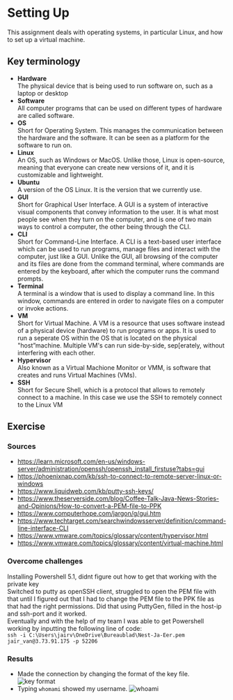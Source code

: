 # Setting Up
This assignment deals with operating systems, in particular Linux, and how to set up a virtual machine.
## Key terminology
- **Hardware**  
The physical device that is being used to run software on, such as a laptop or desktop 
- **Software**  
All computer programs that can be used on different types of hardware are called software. 
- **OS**  
Short for Operating System. This manages the communication between the hardware and the software. It can be seen as a platform for the software to run on.  
- **Linux**  
An OS, such as Windows or MacOS. Unlike those, Linux is open-source, meaning that everyone can create new versions of it, and it is customizable and lightweight. 
- **Ubuntu**  
A version of the OS Linux. It is the version that we currently use. 
- **GUI**  
Short for Graphical User Interface. A GUI is a system of interactive visual components that convey information to the user. It is what most people see when they turn on the computer, and is one of two main ways to control a computer, the other being through the CLI. 
- **CLI**  
Short for Command-Line Interface. A CLI is a text-based user interface which can be used to run programs, manage files and interact with the computer, just like a GUI. Unlike the GUI, all browsing of the computer and its files are done from the command terminal, where commands are entered by the keyboard, after which the computer runs the command prompts.  
- **Terminal**  
A terminal is a window that is used to display a command line. In this window, commands are entered in order to navigate files on a computer or invoke actions.  
- **VM**  
Short for Virtual Machine. A VM is a resource that uses software instead of a physical device (hardware) to run programs or apps. It is used to run a seperate OS within the OS that is located on the physical "host”machine. Multiple VM's can run side-by-side, sep[erately, without interfering with each other. 
- **Hypervisor**  
Also known as a Virtual Machione Monitor or VMM, is software that creates and runs Virtual Machines (VMs). 
- **SSH**  
Short for Secure Shell, which is a protocol that allows to remotely connect to a machine. In this case we use the SSH to remotely connect to the Linux VM 

 

## Exercise
### Sources
- https://learn.microsoft.com/en-us/windows-server/administration/openssh/openssh_install_firstuse?tabs=gui  
- https://phoenixnap.com/kb/ssh-to-connect-to-remote-server-linux-or-windows  
- https://www.liquidweb.com/kb/putty-ssh-keys/  
- https://www.theserverside.com/blog/Coffee-Talk-Java-News-Stories-and-Opinions/How-to-convert-a-PEM-file-to-PPK
- https://www.computerhope.com/jargon/g/gui.htm  
- https://www.techtarget.com/searchwindowsserver/definition/command-line-interface-CLI  
- https://www.vmware.com/topics/glossary/content/hypervisor.html  
- https://www.vmware.com/topics/glossary/content/virtual-machine.html 

### Overcome challenges
Installing Powershell 5.1, didnt figure out how to get that working with the private key  
Switched to putty as openSSH client, struggled to open the PEM file with that until I figured out that I had to change the PEM file to the PPK file as that had the right permissions. Did that using PuttyGen, filled in the host-ip and ssh-port and it worked.  
Eventually and with the help of my team I was able to get Powershell working by inputting the following line of code:  
```ssh -i C:\Users\jairv\OneDrive\Bureaublad\Nest-Ja-Eer.pem jaïr_van@3.73.91.175 -p 52206```

### Results
- Made the connection by changing the format of the key file. ![key format](https://github.com/Techgrounds-Cloud-9/cloud-9-jairvaneer/blob/4bf105edef352abfeed4768e147137fe62d34de8/00_includes/Sprint%201/Screenshots%20Linux/LNX-01%20Setting%20Up/LNX-01%20Exercise%201%20-%20%231_Key_Format.png)
- Typing `whomami` showed my username. ![whoami](https://github.com/Techgrounds-Cloud-9/cloud-9-jairvaneer/blob/4bf105edef352abfeed4768e147137fe62d34de8/00_includes/Sprint%201/Screenshots%20Linux/LNX-01%20Setting%20Up/LNX-01%20Exercise%201%20-%20%232_WhoAmI.png)